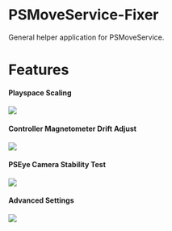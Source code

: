 # PSMoveService-Fixer
General helper application for PSMoveService.

# Features
#### Playspace Scaling
![](https://i.imgur.com/3iZbnDY.png)

#### Controller Magnetometer Drift Adjust
![](https://i.imgur.com/UujLRsT.png)

#### PSEye Camera Stability Test
![](https://i.imgur.com/9pD55NI.png)

#### Advanced Settings
![](https://i.imgur.com/xnUJa0y.png)
